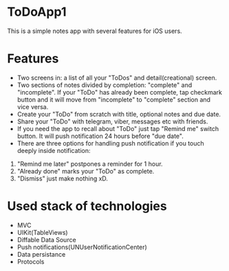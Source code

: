# ToDoApp1
This is a simple notes app with several features for iOS users.

# Features
- Two screens in: a list of all your "ToDos" and detail(creational) screen.
- Two sections of notes divided by completion: "complete" and "incomplete".
If your "ToDo" has already been complete, tap checkmark button and it will move from "incomplete" to "complete" section and vice versa.
- Create your "ToDo" from scratch with title, optional notes and due date.
- Share your "ToDo" with telegram, viber, messages etc with friends.
- If you need the app to recall about "ToDo" just tap "Remind me" switch button. It will push notification 24 hours before "due date".
- There are three options for handling push notification if you touch deeply inside notification:
1) "Remind me later" postpones a reminder for 1 hour.
2) "Already done" marks your "ToDo" as complete.
3) "Dismiss" just make nothing xD.

# Used stack of technologies
- MVC
- UIKit(TableViews)
- Diffable Data Source
- Push notifications(UNUserNotificationCenter)
- Data persistance
- Protocols


